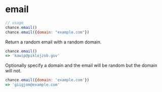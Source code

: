 # email

```js
// usage
chance.email()
chance.email({domain: "example.com"})
```

Return a random email with a random domain.

```js
chance.email()
=> 'kawip@piklojzob.gov'
```

Optionally specify a domain and the email will be random but the domain will not.

```js
chance.email({domain: 'example.com'})
=> 'giigjom@example.com'
```
